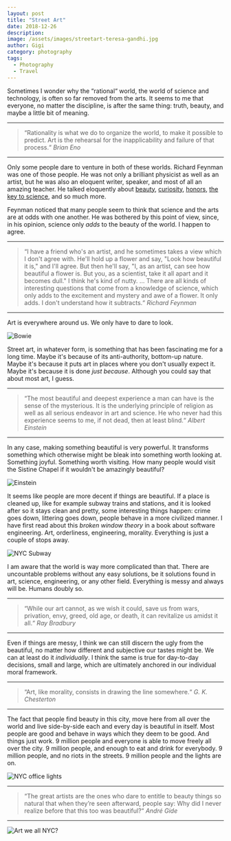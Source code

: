 ```yaml
---
layout: post
title: "Street Art"
date: 2018-12-26
description:
image: /assets/images/streetart-teresa-gandhi.jpg
author: Gigi
category: photography
tags:
  - Photography
  - Travel
---
```


Sometimes I wonder why the “rational“ world, the world of science and technology, is often so far removed from the arts. It seems to me that everyone, no matter the discipline, is after the same thing: truth, beauty, and maybe a little bit of meaning.

----

<blockquote>
“Rationality is what we do to organize the world, to make it possible to predict. Art is the rehearsal for the inapplicability and failure of that process.“
<cite>Brian Eno</cite>
</blockquote>

----

Only some people dare to venture in both of these worlds. Richard Feynman was one of those people. He was not only a brilliant physicist as well as an artist, but he was also an eloquent writer, speaker, and most of all an amazing teacher. He talked eloquently about [beauty](https://www.youtube.com/watch?v=cRmbwczTC6E), [curiosity](https://www.youtube.com/watch?v=lmTmGLzPVyM), [honors](https://www.youtube.com/watch?v=Dkv0KCR3Yiw), [the key to science](https://www.youtube.com/watch?v=tD_XAX--Ono), and so much more.

Feynman noticed that many people seem to think that science and the arts are at odds with one another. He was bothered by this point of view, since, in his opinion, science only _adds_ to the beauty of the world. I happen to agree.

----

<blockquote>
“I have a friend who's an artist, and he sometimes takes a view which I don't agree with. He'll hold up a flower and say, "Look how beautiful it is," and I'll agree. But then he'll say, "I, as an artist, can see how beautiful a flower is. But you, as a scientist, take it all apart and it becomes dull." I think he's kind of nutty. … There are all kinds of interesting questions that come from a knowledge of science, which only adds to the excitement and mystery and awe of a flower. It only adds. I don't understand how it subtracts.“
<cite>Richard Feynman</cite>
</blockquote>

----

Art is everywhere around us. We only have to dare to look.


![Bowie](/assets/images/streetart-bowie.jpg#full)

Street art, in whatever form, is something that has been fascinating me for a long time. Maybe it's because of its anti-authority, bottom-up nature. Maybe it's because it puts art in places where you don't usually expect it. Maybe it's because it is done _just because_. Although you could say that about most art, I guess.

----

<blockquote>
“The most beautiful and deepest experience a man can have is the sense of the mysterious. It is the underlying principle of religion as well as all serious endeavor in art and science. He who never had this experience seems to me, if not dead, then at least blind.“
<cite>Albert Einstein</cite>
</blockquote>

----

In any case, making something beautiful is very powerful. It transforms something which otherwise might be bleak into something worth looking at. Something joyful. Something worth visiting. How many people would visit the Sistine Chapel if it wouldn't be amazingly beautiful?

![Einstein](/assets/images/streetart-einstein.jpg#full)

It seems like people are more decent if things are beautiful. If a place is cleaned up, like for example subway trains and stations, and it is looked after so it stays clean and pretty, some interesting things happen: crime goes down, littering goes down, people behave in a more civilized manner. I have first read about this _broken window theory_ in a book about software engineering. Art, orderliness, engineering, morality. Everything is just a couple of stops away.

![NYC Subway](/assets/images/nyc-subway.jpg#full)

I am aware that the world is way more complicated than that. There are uncountable problems without any easy solutions, be it solutions found in art, science, engineering, or any other field. Everything is messy and always will be. Humans doubly so.

----

<blockquote>
“While our art cannot, as we wish it could, save us from wars, privation, envy, greed, old age, or death, it can revitalize us amidst it all.“
<cite>Ray Bradbury</cite>
</blockquote>

----

Even if things are messy, I think we can still discern the ugly from the beautiful, no matter how different and subjective our tastes might be. We can at least do it _individually_. I think the same is true for day-to-day decisions, small and large, which are ultimately anchored in our individual moral framework.

----

<blockquote>
“Art, like morality, consists in drawing the line somewhere.“
<cite>G. K. Chesterton</cite>
</blockquote>

----

The fact that people find beauty in this city, move here from all over the world and live side-by-side each and every day is beautiful in itself. Most people are good and behave in ways which they deem to be good. And things just work. 9 million people and everyone is able to move freely all over the city. 9 million people, and enough to eat and drink for everybody. 9 million people, and no riots in the streets. 9 million people and the lights are on.

![NYC office lights](/assets/images/nyc-office-lights.jpg#full)

----

<blockquote>
“The great artists are the ones who dare to entitle to beauty things so natural that when they’re seen afterward, people say: Why did I never realize before that this too was beautiful?“
<cite>André Gide</cite>
</blockquote>

----

![Art we all NYC?](/assets/images/art-we-all-nyc.jpg#full)
